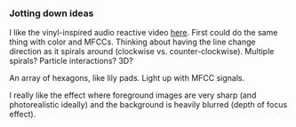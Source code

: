 ### Jotting down ideas

I like the vinyl-inspired audio reactive video [here](http://mattdesl.github.io/spins/).  First could do the same thing
with color and MFCCs.  Thinking about having the line change direction as it spirals around (clockwise vs. counter-clockwise).
Multiple spirals?  Particle interactions?  3D?

An array of hexagons, like lily pads.  Light up with MFCC signals.

I really like the effect where foreground images are very sharp (and photorealistic ideally) and the background is
heavily blurred (depth of focus effect).

